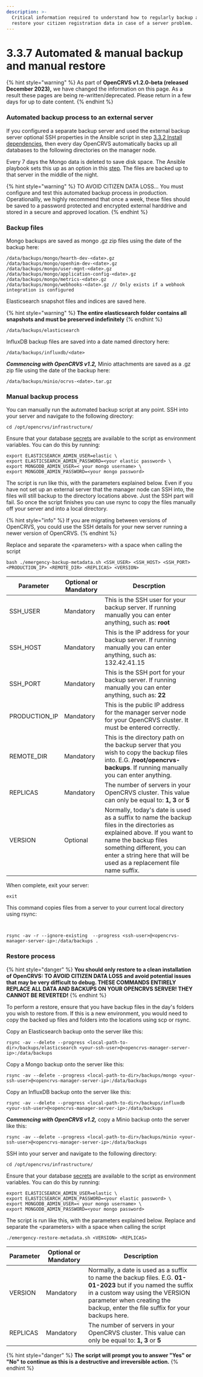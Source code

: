 ```yaml
---
description: >-
  Critical information required to understand how to regularly backup and
  restore your citizen registration data in case of a server problem.
---
```


# 3.3.7 Automated & manual backup and manual restore

{% hint style="warning" %}
As part of **OpenCRVS v1.2.0-beta (released December 2023),** we have changed the information on this page.  As a result these pages are being re-written/deprecated.  Please return in a few days for up to date content. &#x20;
{% endhint %}

### Automated backup process to an external server

If you configured a separate backup server and used the external backup server optional SSH properties in the Ansible script in step [3.3.2 Install dependencies](3.3.2-install-dependencies.md), then every day OpenCRVS automatically backs up all databases to the following directories on the manager node.&#x20;

Every 7 days the Mongo data is deleted to save disk space.  The Ansible playbook sets this up as an option in this [step](3.3.2-install-dependencies.md).  The files are backed up to that server in the middle of the night. &#x20;

{% hint style="warning" %}
TO AVOID CITIZEN DATA LOSS... You must configure and test this automated backup process in production.  Operationallly, we highly recommend that once a week, these files should be saved to a password protected and encrypted external harddrive and stored in a secure and approved location.
{% endhint %}

### Backup files

Mongo backups are saved as mongo .gz zip files using the date of the backup here:

```
/data/backups/mongo/hearth-dev-<date>.gz
/data/backups/mongo/openhim-dev-<date>.gz
/data/backups/mongo/user-mgnt-<date>.gz
/data/backups/mongo/application-config-<date>.gz
/data/backups/mongo/metrics-<date>.gz 
/data/backups/mongo/webhooks-<date>.gz // Only exists if a webhook integration is configured
```

Elasticsearch snapshot files and indices are saved here. &#x20;

{% hint style="warning" %}
**The entire elasticsearch folder contains all snapshots and must be preserved indefinitely**
{% endhint %}

```
/data/backups/elasticsearch
```

InfluxDB backup files are saved into a date named directory here:

```
/data/backups/influxdb/<date>
```

_**Commencing with OpenCRVS v1.2,**_ Minio attachments are saved as a .gz zip file using the date of the backup here:

```
/data/backups/minio/ocrvs-<date>.tar.gz
```

### Manual backup process

You can manually run the automated backup script at any point.  SSH into your server and navigate to the following directory:

```
cd /opt/opencrvs/infrastructure/
```

Ensure that your database [secrets](3.3.6-deploy.md) are available to the script as environment variables.  You can do this by running:

```
export ELASTICSEARCH_ADMIN_USER=elastic \
export ELASTICSEARCH_ADMIN_PASSWORD=<your elastic password> \
export MONGODB_ADMIN_USER=< your mongo username> \
export MONGODB_ADMIN_PASSWORD=<your mongo password>
```

The script is run like this, with the parameters explained below.  Even if you have not set up an external server that the manager node can SSH into, the files will still backup to the directory locations above.  Just the SSH part will fail.  So once the script finishes you can use rsync to copy the files manually off your server and into a local directory.

{% hint style="info" %}
If you are migrating between versions of OpenCRVS, you could use the SSH details for your new server running a newer version of OpenCRVS.
{% endhint %}

Replace and separate the \<parameters> with a space when calling the script&#x20;

```
bash ./emergency-backup-metadata.sh <SSH_USER> <SSH_HOST> <SSH_PORT> <PRODUCTION_IP> <REMOTE_DIR> <REPLICAS> <VERSION>
```

| Parameter      | Optional or Mandatory | Descrption                                                                                                                                                                                                                                             |
| -------------- | --------------------- | ------------------------------------------------------------------------------------------------------------------------------------------------------------------------------------------------------------------------------------------------------ |
| SSH\_USER      | Mandatory             | This is the SSH user for your backup server.  If running manually you can enter anything, such as: **root**                                                                                                                                            |
| SSH\_HOST      | Mandatory             | This is the IP address for your backup server.  If running manually you can enter anything, such as: 132.42.41.15                                                                                                                                      |
| SSH\_PORT      | Mandatory             | This is the SSH port for your backup server.  If running manually you can enter anything, such as: **22**                                                                                                                                              |
| PRODUCTION\_IP | Mandatory             | This is the public IP address for the manager server node for your OpenCRVS cluster.  It must be entered correctly.                                                                                                                                    |
| REMOTE\_DIR    | Mandatory             | This is the directory path on the backup server that you wish to copy the backup files into. E.G.  **/root/opencrvs-backups**.  If running manually you can enter anything.                                                                            |
| REPLICAS       | Mandatory             | The number of servers in your OpenCRVS cluster.  This value can only be equal to: **1, 3** or **5**                                                                                                                                                    |
| VERSION        | Optional              | Normally, today's date is used as a suffix to name the backup files in the directories as explained above.  If you want to name the backup files something different, you can enter a string here that will be used as a replacement file name suffix. |

When complete, exit your server:

```
exit
```

This command copies files from a server to your current local directory using rsync:

<pre><code><strong>
</strong><strong>
</strong>rsync -av -r --ignore-existing  --progress &#x3C;ssh-user>@&#x3C;opencrvs-manager-server-ip>:/data/backups .
</code></pre>

###

### Restore process

{% hint style="danger" %}
**You should only restore to a clean installation of OpenCRVS: TO AVOID CITIZEN DATA LOSS and avoid potential issues that may be very difficult to debug.  THESE COMMANDS ENTIRELY REPLACE ALL DATA AND BACKUPS ON YOUR OPENCRVS SERVER!  THEY CANNOT BE REVERTED!**
{% endhint %}

To perform a restore, ensure that you have backup files in the day's folders you wish to restore from.  If this is a new environment, you would need to copy the backed up files and folders into the locations using scp or rsync. &#x20;

Copy an Elasticsearch backup onto the server like this:

```
rsync -av --delete --progress <local-path-to-dir>/backups/elasticsearch <your-ssh-user>@<opencrvs-manager-server-ip>:/data/backups
```

Copy a Mongo backup onto the server like this:

```
rsync -av --delete --progress <local-path-to-dir>/backups/mongo <your-ssh-user>@<opencrvs-manager-server-ip>:/data/backups
```

Copy an InfluxDB backup onto the server like this:

```
rsync -av --delete --progress <local-path-to-dir>/backups/influxdb <your-ssh-user>@<opencrvs-manager-server-ip>:/data/backups
```

_**Commencing with OpenCRVS v1.2,**_ copy a Minio backup onto the server like this:

```
rsync -av --delete --progress <local-path-to-dir>/backups/minio <your-ssh-user>@<opencrvs-manager-server-ip>:/data/backups
```

SSH into your server and navigate to the following directory:

```
cd /opt/opencrvs/infrastructure/
```

Ensure that your database [secrets](3.3.6-deploy.md) are available to the script as environment variables.  You can do this by running:

```
export ELASTICSEARCH_ADMIN_USER=elastic \
export ELASTICSEARCH_ADMIN_PASSWORD=<your elastic password> \
export MONGODB_ADMIN_USER=< your mongo username> \
export MONGODB_ADMIN_PASSWORD=<your mongo password>
```

The script is run like this, with the parameters explained below.  Replace and separate the \<parameters> with a space when calling the script&#x20;

```
./emergency-restore-metadata.sh <VERSION> <REPLICAS>
```

| Parameter | Optional or Mandatory | Description                                                                                                                                                                                                                        |
| --------- | --------------------- | ---------------------------------------------------------------------------------------------------------------------------------------------------------------------------------------------------------------------------------- |
| VERSION   | Mandatory             | Normally, a date is used as a suffix to name the backup files.  E.G. **01-01-2023** but if you named the suffix in a custom way using the VERSION parameter when creating the backup, enter the file suffix for your backups here. |
| REPLICAS  | Mandatory             | The number of servers in your OpenCRVS cluster.  This value can only be equal to: **1, 3** or **5**                                                                                                                                |

{% hint style="danger" %}
**The script will prompt you to answer "Yes" or "No" to continue as this is a destructive and irreversible action.**
{% endhint %}



